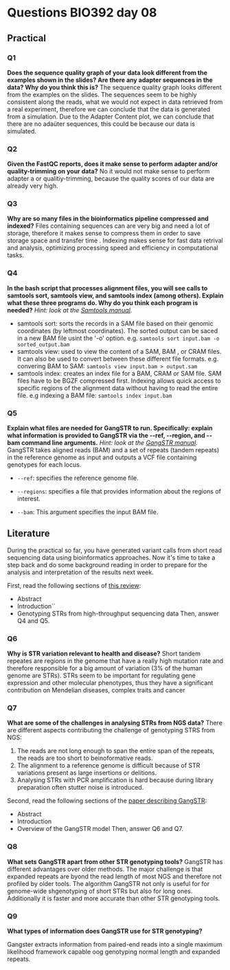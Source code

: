 
# Questions BIO392 day 08

## Practical

### Q1
**Does the sequence quality graph of your data look different from the examples shown in the slides? Are there any adapter sequences in the data? Why do you think this is?**
The sequence quality graph looks different from the examples on the slides. The sequences seem to be highly consistent along the reads, what we would not expect in data retrieved from a real experiment, 
therefore we can conclude that the data is generated from a simulation. Due to the Adapter Content plot, we can conclude that there are no adaüter sequences, this could be because our data is simulated.

### Q2
**Given the FastQC reports, does it make sense to perform adapter and/or quality-trimming on your data?**
No it would not make sense to perform adapter a or qualitiy-trimming, because the quality scores of our data are already very high.

### Q3
**Why are so many files in the bioinformatics pipeline compressed and indexed?**
Files containing sequences can are very big and need a lot of storage, therefore it makes sense to compress them in order to save storage space and transfer time . 
Indexing makes sense for fast data retrival and analysis, optimizing processing speed and efficiency in computational tasks.

### Q4
**In the bash script that processes alignment files, you will see calls to samtools sort, samtools view, and samtools index (among others). Explain what these three programs do. Why do you think each program is needed?**
*Hint: look at the [Samtools manual](http://www.htslib.org/doc/samtools.html)*.
- samtools sort: sorts the records in a SAM file based on their genomic coordinates (by leftmost coordinates). The sorted output can be saced in a new BAM file usint the '-o' option.
  e.g. ```samtools sort input.bam -o sorted_output.bam```
- samtools view: used to view the content of a SAM, BAM , or CRAM files. It can also be used to convert between these different file formats.
  e.g. convering BAM to SAM: ```samtools view input.bam > output.sam```
- samtools index: creates an index file for a BAM, CRAM or SAM file. SAM files have to be BGZF compressed first. Indexing allows quick access to specific regions of the alignment data without having to read the entire file.
  e.g indexing a BAM file: ```samtools index input.bam```

### Q5
**Explain what files are needed for GangSTR to run. Specifically: explain what information is provided to GangSTR via the --ref, --region, and --bam command line arguments.**
*Hint: look at the [GangSTR manual](https://github.com/gymreklab/gangstr).*
GangSTR takes aligned reads (BAM) and a set of repeats (tandem repeats) in the reference genome as input and outputs a VCF file containing genotypes for each locus.
- `--ref`: specifies the reference genome file.

- `--regions`: specifies a file that provides information about the regions of interest.

- `--bam`: This argument specifies the input BAM file.





## Literature
During the practical so far, you have generated variant calls from short read sequencing data using bioinformatics approaches. Now it's time to take a step back and do some background reading in order to prepare for the analysis and interpretation of the results next week. 

First, read the following sections of [this review](https://www.sciencedirect.com/science/article/pii/S0959437X16301538):
* Abstract
* Introduction``
* Genotyping STRs from high-throughput sequencing data
Then, answer Q4 and Q5.

### Q6
**Why is STR variation relevant to health and disease?**
Short tandem repeates are regions in the genome that have a really high mutation rate and therefore responsible for a big amount of variation (3% of the human genome are STRs). STRs seem to be important for regulating gene expression and other molecular phenotypes, thus they have a significant contribution on Mendelian diseases, complex traits and cancer

### Q7
**What are some of the challenges in analysing STRs from NGS data?**
There are different aspects contributing the challenge of genotyping STRS from NGS:
1) The reads are not long enough to span the entire span of the repeats, the reads are too short to beinoformative reads.
2) The alignment to a reference genome is difficult because of STR variations present as large insertions or delitions.
3) Analysing STRs with PCR amplification is hard because during library preparation often stutter noise is introduced. 

Second, read the following sections of the [paper describing GangSTR](https://academic.oup.com/nar/article/47/15/e90/5518310):
* Abstract
* Introduction
* Overview of the GangSTR model
Then, answer Q6 and Q7.

### Q8
**What sets GangSTR apart from other STR genotyping tools?**
GangSTR has different advantages over older methods. The major challenge is that expanded repeats are byond the read length of most NGS and therefore not profiled by older tools. The algorithm GangSTR  not only is useful for for genome-wide shgenotyping of short STRs but also for long ones. Additionally it is faster and more accurate than other STR genotyping tools. 



### Q9
**What types of information does GangSTR use for STR genotyping?**

Gangster extracts information from paired-end reads into a  single maximum likelihood framework capable oog genotyping normal length and expanded repeats. 

